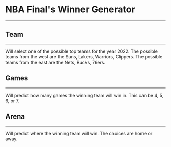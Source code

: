 # NBA Final's Winner Generator
______
## Team
____
Will select one of the possible top teams for the year 2022.
The possible teams from the west are the Suns, Lakers, Warriors, Clippers.
The possible teams from the east are the Nets, Bucks, 76ers.

## Games
______
Will predict how many games the winning team will win in.
This can be 4, 5, 6, or 7.

## Arena
______
Will predict where the winning team will win.
The choices are home or away.

